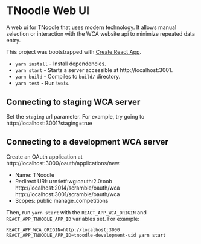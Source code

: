 # TNoodle Web UI

A web ui for TNoodle that uses modern technology. It allows manual selection or interaction with the WCA website api to minimize repeated data entry.

This project was bootstrapped with [Create React App](https://github.com/facebookincubator/create-react-app).

-   `yarn install` - Install dependencies.
-   `yarn start` - Starts a server accessible at http://localhost:3001.
-   `yarn build` - Compiles to `build/` directory.
-   `yarn test` - Run tests.

## Connecting to staging WCA server

Set the `staging` url parameter. For example, try going to http://localhost:3001?staging=true

## Connecting to a development WCA server

Create an OAuth application at http://localhost:3000/oauth/applications/new.

-   Name: TNoodle
-   Redirect URI: urn:ietf:wg:oauth:2.0:oob
    http://localhost:2014/scramble/oauth/wca
    http://localhost:3001/scramble/oauth/wca
-   Scopes: public manage_competitions

Then, run `yarn start` with the `REACT_APP_WCA_ORIGIN` and `REACT_APP_TNOODLE_APP_ID` variables set.
For example:

```
REACT_APP_WCA_ORIGIN=http://localhost:3000 REACT_APP_TNOODLE_APP_ID=tnoodle-development-uid yarn start
```
